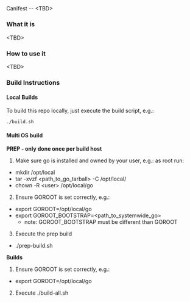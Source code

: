 ##
Canifest -- \<TBD\>

### What it is
\<TBD\>


### How to use it
\<TBD\>


### Build Instructions
#### Local Builds
To build this repo locally, just execute the build script, e.g.:
```
./build.sh
```

#### Multi OS build
**PREP - only done once per build host**

1. Make sure go is installed and owned by your user, e.g.: as root run:
  - mkdir /opt/local
  - tar -xvzf \<path_to_go_tarball\> -C /opt/local/
  - chown -R \<user\> /opt/local/go

2. Ensure GOROOT is set correctly, e.g.:
  - export GOROOT=/opt/local/go
  - export GOROOT_BOOTSTRAP=<path_to_systemwide_go>
    - note: GOROOT_BOOTSTRAP must be different than GOROOT 

3. Execute the prep build
  - ./prep-build.sh 

**Builds**

1. Ensure GOROOT is set correctly, e.g.:
  - export GOROOT=/opt/local/go
2. Execute ./build-all.sh
